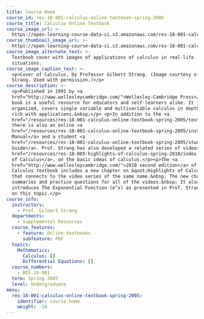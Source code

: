 ```yaml
---
title: Course Home
course_id: res-18-001-calculus-online-textbook-spring-2005
course_title: Calculus Online Textbook
course_image_url: >-
  https://open-learning-course-data-ci.s3.amazonaws.com/res-18-001-calculus-online-textbook-spring-2005/2f945ed9cb9287851bd75d2741e140b6_res-18-001s05.jpg
course_thumbnail_image_url: >-
  https://open-learning-course-data-ci.s3.amazonaws.com/res-18-001-calculus-online-textbook-spring-2005/393efc505527255ea938a2b72f789004_res-18-001s05-th.jpg
course_image_alternate_text: >-
  Textbook cover with images of applications of calculus in real-life
  situations.
course_image_caption_text: >-
  <p>Cover of Calculus, by Professor Gilbert Strang. (Image courtesy of Gilbert
  Strang. Used with permission.)</p>
course_description: >-
  <p>Published in 1991 by <a
  href="http://www.wellesleycambridge.com/">Wellesley-Cambridge Press</a>, the
  book is a useful resource for educators and self-learners alike. It is well
  organized, covers single variable and multivariable calculus in depth, and is
  rich with applications.&nbsp;</p> <p>In addition to the <a
  href="/resources/res-18-001-calculus-online-textbook-spring-2005/textbook">Textbook</a>,
  there is also an online <a
  href="/resources/res-18-001-calculus-online-textbook-spring-2005/instructor-s-manual">Instructor's
  Manual</a> and a student <a
  href="/resources/res-18-001-calculus-online-textbook-spring-2005/study-guide">Study
  Guide</a>. Prof. Strang has also developed a related series of videos, <a
  href="/resources/res-18-005-highlights-of-calculus-spring-2010/index.htm">Highlights
  of Calculus</a>, on the basic ideas of calculus.</p><p>The <a
  href="http://www.wellesleycambridge.com/">2010 second edition</a> of the
  Calculus textbook includes a new chapter on &quot;Highlights of Calculus&quot;
  that connects to the video series of the same name.&nbsp; The new chapter has
  summaries and practice questions for all of the videos.&nbsp; It also
  introduces The Exponential Function (e^x) as presented in Prof. Strang's video
  on this topic.</p>
course_info:
  instructors:
    - Prof. Gilbert Strang
  departments:
    - Supplemental Resources
  course_features:
    - feature: Online textbooks
      subfeature: PDF
  topics:
    Mathematics:
      Calculus: []
      Differential Equations: []
  course_numbers:
    - RES.18-001
  term: Spring 2005
  level: Undergraduate
menu:
  res-18-001-calculus-online-textbook-spring-2005:
    identifier: course-home
    weight: -10
---
```

